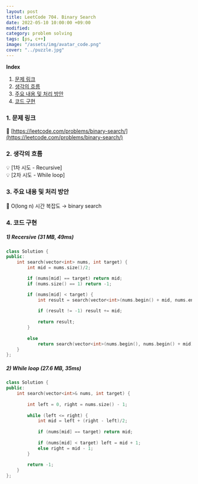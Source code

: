 ```yaml
---
layout: post
title: LeetCode 704. Binary Search 
date: 2022-05-10 10:00:00 +09:00
modified: 
category: problem solving
tags: [ps, c++]
image: "/assets/img/avatar_code.png"
cover: "../puzzle.jpg"
---
```


**Index**
1. [문제 링크](#1-문제-링크)
1. [생각의 흐름](#2-생각의-흐름)
1. [주요 내용 및 처리 방안](#3-주요-내용-및-처리-방안)
1. [코드 구현](#4-코드-구현)

### 1. 문제 링크
🔗 [https://leetcode.com/problems/binary-search/](https://leetcode.com/problems/binary-search/)

### 2. 생각의 흐름
💡 [1차 시도 - Recursive]<br>
💡 [2차 시도 - While loop]
<br>

### 3. 주요 내용 및 처리 방안
📍 O(long n) 시간 복잡도  → binary search<br>

### 4. 코드 구현 
##### 1) Recersive (31 MB, 49ms)

```cpp
class Solution {
public:
	int search(vector<int> nums, int target) {
		int mid = nums.size()/2;

		if (nums[mid] == target) return mid;
		if (nums.size() == 1) return -1;

		if (nums[mid] < target) {
			int result = search(vector<int>(nums.begin() + mid, nums.end()), target);
			
			if (result != -1) result += mid;
			
			return result;
		}
			
		else 
			return search(vector<int>(nums.begin(), nums.begin() + mid), target);
	}
};
```

##### 2) While loop (27.6 MB, 35ms)
	
```cpp
class Solution {
public:
	int search(vector<int>& nums, int target) {
		
		int left = 0, right = nums.size() - 1;
		
		while (left <= right) {
			int mid = left + (right - left)/2;
			
			if (nums[mid] == target) return mid;
			
			if (nums[mid] < target) left = mid + 1;
			else right = mid - 1;
		}
		
		return -1;
	}
};
```
<br>